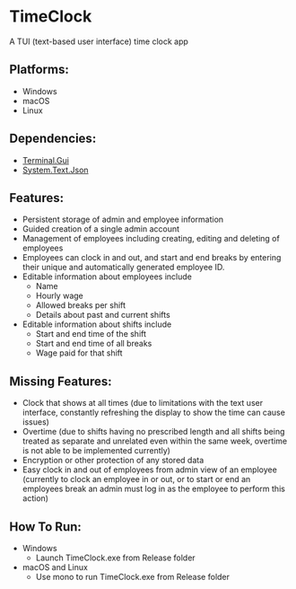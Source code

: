 # TimeClock
A TUI (text-based user interface) time clock app

Platforms:
-------------------------------------------------------------------
- Windows
- macOS
- Linux

Dependencies:
-------------------------------------------------------------------
- [Terminal.Gui](https://www.nuget.org/packages/Terminal.Gui)
- [System.Text.Json](https://www.nuget.org/packages/System.Text.Json/)

Features:
-------------------------------------------------------------------
- Persistent storage of admin and employee information
- Guided creation of a single admin account 
- Management of employees including creating, editing and deleting of employees
- Employees can clock in and out, and start and end breaks by entering their unique and automatically generated employee ID.
- Editable information about employees include
  - Name
  - Hourly wage
  - Allowed breaks per shift
  - Details about past and current shifts
- Editable information about shifts include
  - Start and end time of the shift
  - Start and end time of all breaks
  - Wage paid for that shift 
  
Missing Features:
-------------------------------------------------------------------
  - Clock that shows at all times (due to limitations with the text user interface, constantly refreshing the display to show the time can cause issues)
  - Overtime (due to shifts having no prescribed length and all shifts being treated as separate and unrelated even within the same week, overtime is not able to be implemented currently)
  - Encryption or other protection of any stored data
  - Easy clock in and out of employees from admin view of an employee (currently to clock an employee in or out, or to start or end an employees break an admin must log in as the employee to perform this action)
  
How To Run:
-------------------------------------------------------------------
- Windows
  - Launch TimeClock.exe from Release folder
- macOS and Linux
  - Use mono to run TimeClock.exe from Release folder
  
  

  
